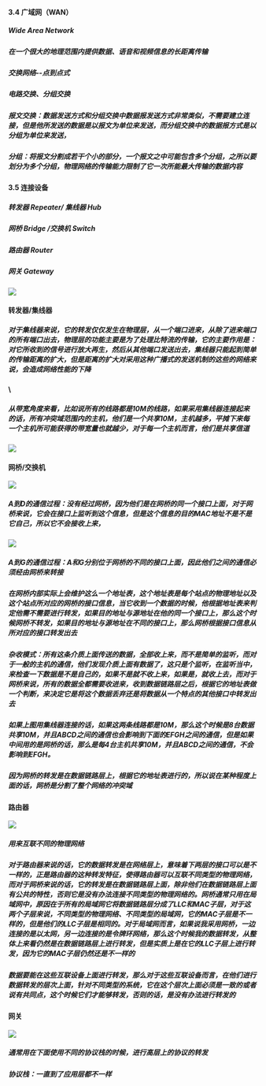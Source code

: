 #### 3.4 广域网（WAN）

##### Wide Area Network

##### 在一个**很大的地理范围**内提供数据、语音和视频信息的**长距离传输**

##### 交换网络--点到点式

##### 电路交换、分组交换

##### 报文交换：数据发送方式和分组交换中数据报发送方式非常类似，不需要建立连接，但是他所发送的数据是以报文为单位来发送，而分组交换中的数据报方式是以分组为单位来发送，

##### 分组：将报文分割成若干个小的部分，一个报文之中可能包含多个分组，之所以要划分为多个分组，物理网络的传输能力限制了它一次所能最大传输的数据内容

#### 3.5 连接设备

##### 转发器 Repeater/ 集线器 Hub

##### 网桥 Bridge /交换机 Switch

##### 路由器 Router

##### 网关 Gateway

![](/assets/18-5-6-1.png)

#### 转发器/集线器

##### 对于集线器来说，它的转发仅仅发生在物理层，从一个端口进来，从除了进来端口的所有端口出去，物理层的功能主要是为了处理比特流的传输，它的主要作用是：对它所收到的信号进行放大再生，然后从其他端口发送出去，集线器只能起到简单的传输距离的扩大，但是距离的扩大对采用这种广播式的发送机制的这些的网络来说，会造成网络性能的下降

#### \

##### 从带宽角度来看，比如说所有的线路都是10M的线路，如果采用集线器连接起来的话，所有冲突域范围内的主机，他们是一个共享10M，主机越多，平摊下来每一个主机所可能获得的带宽量也就越少，对于每一个主机而言，他们是共享信道

![](/assets/18-5-6-2.png)

#### 网桥/交换机

![](/assets/18-5-6-3.png)

##### A到D的通信过程：没有经过网桥，因为他们是在网桥的同一个接口上面，对于网桥来说，它会在接口上监听到这个信息，但是这个信息的目的MAC地址不是不是它自己，所以它不会接收上来，

![](/assets/18-5-6-4.png)

##### A到G的通信过程：A和G分别位于网桥的不同的接口上面，因此他们之间的通信必须经由网桥来转接

##### 在网桥内部实际上会维护这么一个地址表，这个地址表是每个站点的物理地址以及这个站点所对应的网桥的接口信息，当它收到一个数据的时候，他根据地址表来判定他需不需要进行转发，如果目的地址与源地址在他的同一个接口上，那么这个时候网桥不转发，如果目的地址与源地址在不同的接口上，那么网桥根据接口信息从所对应的接口转发出去

##### 杂收模式：所有这条介质上面传送的数据，全部收上来，而不是简单的监听，而对于一般的主机的通信，他们发现介质上面有数据了，这只是个监听，在监听当中，来检查一下数据是不是自己的，如果不是就不收上来，如果是，就收上去，而对于网桥来说，所有的数据全都需要收进来，收到数据链路层之后，根据它的地址表做一个判断，来决定它是将这个数据丢弃还是将数据从一个特点的其他接口中转发出去

##### 如果上图用集线器连接的话，如果这两条线路都是10M，那么这个时候是8台数据共享10M，并且ABCD之间的通信也会影响到下面的EFGH之间的通信，但是如果中间用的是网桥的话，那么是每4台主机共享10M，并且ABCD之间的通信，不会影响到EFGH。

##### 因为网桥的转发是在数据链路层上，根据它的地址表进行的，所以说在某种程度上面的话，网桥是分割了整个网络的冲突域

#### 路由器

![](/assets/18-5-6-5.png)

##### 用来互联不同的物理网络

##### 对于路由器来说的话，它的数据转发是在网络层上，意味着下两层的接口可以是不一样的，正是路由器的这种转发特征，使得路由器可以互联不同类型的物理网络，而对于网桥来说的话，它的转发是在数据链路层上面，除非他们在数据链路层上面有公共的特性，否则它是没有办法连接不同类型的物理网络的。网桥通常只用在局域网中，原因在于所有的局域网它将数据链路层分成了LLC和MAC子层，对于这两个子层来说，不同类型的物理网络、不同类型的局域网，它的MAC子层是不一样的，但是他们的LLC子层是相同的。对于局域网而言，如果说我采用网桥，一边连接的是以太网，另一边连接的是令牌环网络，那么这个时候我的数据转发，从整体上来看仍然是在数据链路层上进行转发，但是实质上是在它的LLC子层上进行转发，因为它的MAC子层仍然还是不一样的

##### 数据要能在这些互联设备上面进行转发，那么对于这些互联设备而言，在他们进行数据转发的层次上面，针对不同类型的系统，它在这个层次上面必须是一致的或者说有共同点，这个时候它们才能够转发，否则的话，是没有办法进行转发的

#### 网关

![](/assets/18-5-6-6.png)

##### 通常用在下面使用不同的协议栈的时候，进行高层上的协议的转发

##### 协议栈：一直到了应用层都不一样



